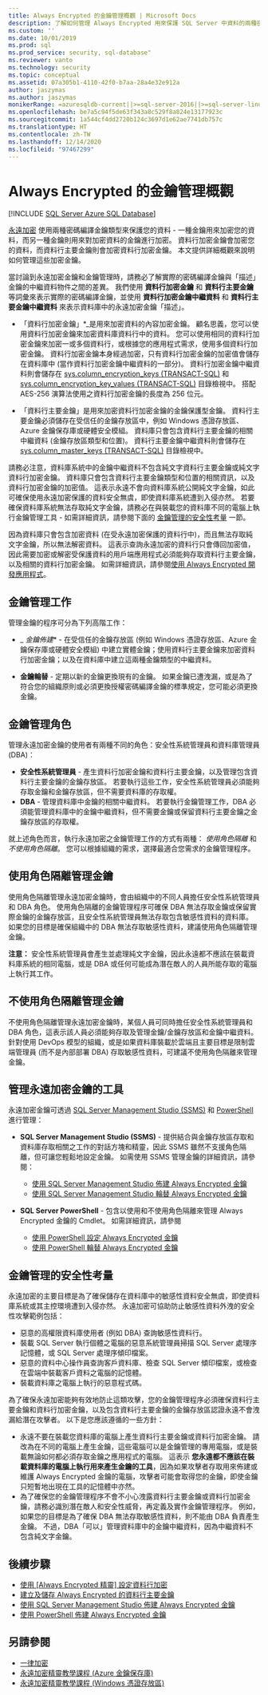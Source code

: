 ```yaml
---
title: Always Encrypted 的金鑰管理概觀 | Microsoft Docs
description: 了解如何管理 Always Encrypted 用來保護 SQL Server 中資料的兩種密碼編譯金鑰：資料行加密金鑰和資料行主要金鑰。
ms.custom: ''
ms.date: 10/01/2019
ms.prod: sql
ms.prod_service: security, sql-database"
ms.reviewer: vanto
ms.technology: security
ms.topic: conceptual
ms.assetid: 07a305b1-4110-42f0-b7aa-28a4e32e912a
author: jaszymas
ms.author: jaszymas
monikerRange: =azuresqldb-current||>=sql-server-2016||>=sql-server-linux-2017||=azuresqldb-mi-current
ms.openlocfilehash: be7a5c94f5de63f343a8c529f8a824e13177923c
ms.sourcegitcommit: 1a544cf4dd2720b124c3697d1e62ae7741db757c
ms.translationtype: HT
ms.contentlocale: zh-TW
ms.lasthandoff: 12/14/2020
ms.locfileid: "97467299"
---
```

# <a name="overview-of-key-management-for-always-encrypted"></a>Always Encrypted 的金鑰管理概觀
[!INCLUDE [SQL Server Azure SQL Database](../../../includes/applies-to-version/sql-asdb.md)]


[永遠加密](../../../relational-databases/security/encryption/always-encrypted-database-engine.md) 使用兩種密碼編譯金鑰類型來保護您的資料 - 一種金鑰用來加密您的資料，而另一種金鑰則用來對加密資料的金鑰進行加密。 資料行加密金鑰會加密您的資料，而資料行主要金鑰則會加密資料行加密金鑰。 本文提供詳細概觀來說明如何管理這些加密金鑰。  

當討論到永遠加密金鑰和金鑰管理時，請務必了解實際的密碼編譯金鑰與「描述」金鑰的中繼資料物件之間的差異。 我們使用 **資料行加密金鑰** 和 **資料行主要金鑰** 等詞彙來表示實際的密碼編譯金鑰，並使用 **資料行加密金鑰中繼資料** 和 **資料行主要金鑰中繼資料** 來表示資料庫中的永遠加密金鑰「描述」。

- 「資料行加密金鑰」*_是用來加密資料的內容加密金鑰。 顧名思義，您可以使用資料行加密金鑰來加密資料庫資料行中的資料。 您可以使用相同的資料行加密金鑰來加密一或多個資料行，或根據您的應用程式需求，使用多個資料行加密金鑰。 資料行加密金鑰本身經過加密，只有資料行加密金鑰的加密值會儲存在資料庫中 (當作資料行加密金鑰中繼資料的一部分)。 資料行加密金鑰中繼資料則會儲存在 [sys.column_encryption_keys (TRANSACT-SQL)](../../../relational-databases/system-catalog-views/sys-column-encryption-keys-transact-sql.md) 和 [sys.column_encryption_key_values (TRANSACT-SQL)](../../../relational-databases/system-catalog-views/sys-column-encryption-key-values-transact-sql.md) 目錄檢視中。 搭配 AES-256 演算法使用之資料行加密金鑰的長度為 256 位元。


- 「資料行主要金鑰」是用來加密資料行加密金鑰的金鑰保護型金鑰。 資料行主要金鑰必須儲存在受信任的金鑰存放區中，例如 Windows 憑證存放區、Azure 金鑰保存庫或硬體安全模組。 資料庫只會包含資料行主要金鑰的相關中繼資料 (金鑰存放區類型和位置)。 資料行主要金鑰中繼資料則會儲存在 [sys.column_master_keys (TRANSACT-SQL)](../../../relational-databases/system-catalog-views/sys-column-master-keys-transact-sql.md) 目錄檢視中。  

請務必注意，資料庫系統中的金鑰中繼資料不包含純文字資料行主要金鑰或純文字資料行加密金鑰。 資料庫只會包含資料行主要金鑰類型和位置的相關資訊，以及資料行加密金鑰的加密值。 這表示永遠不會向資料庫系統公開純文字金鑰，如此可確保使用永遠加密保護的資料安全無虞，即使資料庫系統遭到入侵亦然。 若要確保資料庫系統無法存取純文字金鑰，請務必在與裝載您的資料庫不同的電腦上執行金鑰管理工具 - 如需詳細資訊，請參閱下面的 [金鑰管理的安全性考量](#security-considerations-for-key-management) 一節。

因為資料庫只會包含加密資料 (在受永遠加密保護的資料行中)，而且無法存取純文字金鑰，所以無法解密資料。 這表示查詢永遠加密的資料行只會傳回加密值，因此需要加密或解密受保護資料的用戶端應用程式必須能夠存取資料行主要金鑰，以及相關的資料行加密金鑰。 如需詳細資訊，請參閱[使用 Always Encrypted 開發應用程式](always-encrypted-client-development.md)。



## <a name="key-management-tasks"></a>金鑰管理工作

管理金鑰的程序可分為下列高階工作：

- _ *金鑰佈建** - 在受信任的金鑰存放區 (例如 Windows 憑證存放區、Azure 金鑰保存庫或硬體安全模組) 中建立實體金鑰；使用資料行主要金鑰來加密資料行加密金鑰；以及在資料庫中建立這兩種金鑰類型的中繼資料。

- **金鑰輪替** - 定期以新的金鑰更換現有的金鑰。 如果金鑰已遭洩漏，或是為了符合您的組織原則或必須更換授權密碼編譯金鑰的標準規定，您可能必須更換金鑰。 


## <a name="key-management-roles"></a><a name="KeyManagementRoles"></a> 金鑰管理角色

管理永遠加密金鑰的使用者有兩種不同的角色：安全性系統管理員和資料庫管理員 (DBA)：

- **安全性系統管理員** - 產生資料行加密金鑰和資料行主要金鑰，以及管理包含資料行主要金鑰的金鑰存放區。 若要執行這些工作，安全性系統管理員必須能夠存取金鑰和金鑰存放區，但不需要資料庫的存取權。
- **DBA** - 管理資料庫中金鑰的相關中繼資料。 若要執行金鑰管理工作，DBA 必須能管理資料庫中的金鑰中繼資料，但不需要金鑰或保留資料行主要金鑰之金鑰存放區的存取權。

就上述角色而言，執行永遠加密之金鑰管理工作的方式有兩種： *使用角色隔離* 和 *不使用角色隔離*。 您可以根據組織的需求，選擇最適合您需求的金鑰管理程序。

## <a name="managing-keys-with-role-separation"></a>使用角色隔離管理金鑰
使用角色隔離管理永遠加密金鑰時，會由組織中的不同人員擔任安全性系統管理員和 DBA 角色。 使用角色隔離的金鑰管理程序可確保 DBA 無法存取金鑰或保留實際金鑰的金鑰存放區，且安全性系統管理員無法存取包含敏感性資料的資料庫。 如果您的目標是確保組織中的 DBA 無法存取敏感性資料，建議使用角色隔離管理金鑰。 

**注意：** 安全性系統管理員會產生並處理純文字金鑰，因此永遠都不應該在裝載資料庫系統的相同電腦，或是 DBA 或任何可能成為潛在敵人的人員所能存取的電腦上執行其工作。 

## <a name="managing-keys-without-role-separation"></a>不使用角色隔離管理金鑰
不使用角色隔離管理永遠加密金鑰時，某個人員可同時擔任安全性系統管理員和 DBA 角色，這表示該人員必須能夠存取及管理金鑰/金鑰存放區和金鑰中繼資料。 針對使用 DevOps 模型的組織，或是如果資料庫裝載於雲端且主要目標是限制雲端管理員 (而不是內部部署 DBA) 存取敏感性資料，可建議不使用角色隔離來管理金鑰。



## <a name="tools-for-managing-always-encrypted-keys"></a>管理永遠加密金鑰的工具

永遠加密金鑰可透過 [SQL Server Management Studio (SSMS)](../../../ssms/sql-server-management-studio-ssms.md) 和 [PowerShell](../../../powershell/sql-server-powershell.md)進行管理：

- **SQL Server Management Studio (SSMS)** - 提供結合與金鑰存放區存取和資料庫存取相關之工作的對話方塊和精靈，因此 SSMS 雖然不支援角色隔離，但可讓您輕鬆地設定金鑰。 如需使用 SSMS 管理金鑰的詳細資訊，請參閱：
    - [使用 SQL Server Management Studio 佈建 Always Encrypted 金鑰](configure-always-encrypted-keys-using-ssms.md)
    - [使用 SQL Server Management Studio 輪替 Always Encrypted 金鑰](rotate-always-encrypted-keys-using-ssms.md)

- **SQL Server PowerShell** - 包含以使用和不使用角色隔離來管理 Always Encrypted 金鑰的 Cmdlet。 如需詳細資訊，請參閱
    - [使用 PowerShell 設定 Always Encrypted 金鑰](../../../relational-databases/security/encryption/configure-always-encrypted-keys-using-powershell.md)
    - [使用 PowerShell 輪替 Always Encrypted 金鑰](../../../relational-databases/security/encryption/rotate-always-encrypted-keys-using-powershell.md)


## <a name="security-considerations-for-key-management"></a>金鑰管理的安全性考量

永遠加密的主要目標是為了確保儲存在資料庫中的敏感性資料安全無虞，即使資料庫系統或其主控環境遭到入侵亦然。 永遠加密可協助防止敏感性資料外洩的安全性攻擊範例包括：

- 惡意的高權限資料庫使用者 (例如 DBA) 查詢敏感性資料行。
- 裝載 SQL Server 執行個體之電腦的惡意系統管理員掃描 SQL Server 處理序記憶體，或 SQL Server 處理序傾印檔案。
- 惡意的資料中心操作員查詢客戶資料庫、檢查 SQL Server 傾印檔案，或檢查在雲端中裝載客戶資料之電腦的記憶體。
- 裝載資料庫之電腦上執行的惡意程式碼。

為了確保永遠加密能夠有效地防止這類攻擊，您的金鑰管理程序必須確保資料行主要金鑰和資料行加密金鑰，以及包含資料行主要金鑰的金鑰存放區認證永遠不會洩漏給潛在攻擊者。 以下是您應該遵循的一些方針：

- 永遠不要在裝載您資料庫的電腦上產生資料行主要金鑰或資料行加密金鑰。 請改為在不同的電腦上產生金鑰，這些電腦可以是金鑰管理的專用電腦，或是裝載無論如何都必須存取金鑰之應用程式的電腦。 這表示 **您永遠都不應該在裝載資料庫的電腦上執行用來產生金鑰的工具**，因為如果攻擊者存取用來佈建或維護 Always Encrypted 金鑰的電腦，攻擊者可能會取得您的金鑰，即使金鑰只短暫地出現在工具的記憶體中亦然。
- 為了確保您的金鑰管理程序不會不小心洩露資料行主要金鑰或資料行加密金鑰，請務必識別潛在敵人和安全性威脅，再定義及實作金鑰管理程序。 例如，如果您的目標是為了確保 DBA 無法存取敏感性資料，則不能由 DBA 負責產生金鑰。 不過，DBA「可以」管理資料庫中的金鑰中繼資料，因為中繼資料不包含純文字金鑰。

## <a name="next-steps"></a>後續步驟
- [使用 [Always Encrypted 精靈] 設定資料行加密](always-encrypted-wizard.md)
- [建立及儲存 Always Encrypted 的資料行主要金鑰](create-and-store-column-master-keys-always-encrypted.md)
- [使用 SQL Server Management Studio 佈建 Always Encrypted 金鑰](configure-always-encrypted-keys-using-ssms.md)
- [使用 PowerShell 佈建 Always Encrypted 金鑰](configure-always-encrypted-keys-using-powershell.md)

## <a name="see-also"></a>另請參閱
- [一律加密](../../../relational-databases/security/encryption/always-encrypted-database-engine.md)
- [永遠加密精靈教學課程 (Azure 金鑰保存庫)](/azure/azure-sql/database/always-encrypted-azure-key-vault-configure)
- [永遠加密精靈教學課程 (Windows 憑證存放區)](/azure/azure-sql/database/always-encrypted-certificate-store-configure)